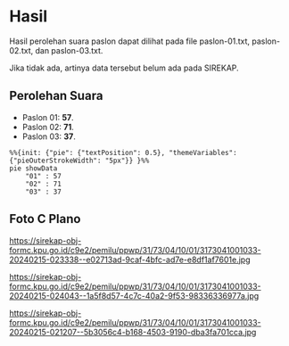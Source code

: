 # Hasil

Hasil perolehan suara paslon dapat dilihat pada file paslon-01.txt, paslon-02.txt, dan paslon-03.txt.

Jika tidak ada, artinya data tersebut belum ada pada SIREKAP.

## Perolehan Suara

 * Paslon 01: **57**.
 * Paslon 02: **71**.
 * Paslon 03: **37**.

```mermaid
%%{init: {"pie": {"textPosition": 0.5}, "themeVariables": {"pieOuterStrokeWidth": "5px"}} }%%
pie showData
    "01" : 57
    "02" : 71
    "03" : 37
```
## Foto C Plano

https://sirekap-obj-formc.kpu.go.id/c9e2/pemilu/ppwp/31/73/04/10/01/3173041001033-20240215-023338--e02713ad-9caf-4bfc-ad7e-e8df1af7601e.jpg

https://sirekap-obj-formc.kpu.go.id/c9e2/pemilu/ppwp/31/73/04/10/01/3173041001033-20240215-024043--1a5f8d57-4c7c-40a2-9f53-98336336977a.jpg

https://sirekap-obj-formc.kpu.go.id/c9e2/pemilu/ppwp/31/73/04/10/01/3173041001033-20240215-021207--5b3056c4-b168-4503-9190-dba3fa701cca.jpg
